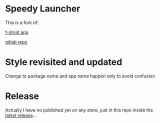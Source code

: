 # Speedy Launcher
This is a fork of: 

[f-droid app](https://f-droid.org/en/packages/org.biotstoiq.launch/) 

[gitlab repo](https://gitlab.com/biotstoiq/launch)

# Style revisited and updated

Change to package name and app name happen only to avoid confusion

# Release

Actually I have no published yet on any store, just in this repo inside the [latest release](/release/latest)...
